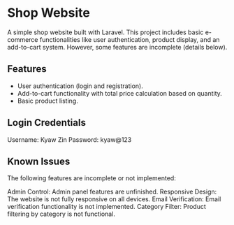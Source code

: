 # Shop Website

A simple shop website built with Laravel. This project includes basic e-commerce functionalities like user authentication, product display, and an add-to-cart system. However, some features are incomplete (details below).

## Features

- User authentication (login and registration).
- Add-to-cart functionality with total price calculation based on quantity.
- Basic product listing.

## Login Credentials
Username: Kyaw Zin
Password: kyaw@123

## Known Issues
The following features are incomplete or not implemented:

Admin Control: Admin panel features are unfinished.
Responsive Design: The website is not fully responsive on all devices.
Email Verification: Email verification functionality is not implemented.
Category Filter: Product filtering by category is not functional.
